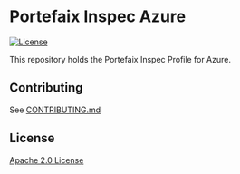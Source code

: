 # Portefaix Inspec Azure

[![License](https://img.shields.io/badge/License-Apache%202.0-blue.svg)](https://opensource.org/licenses/Apache-2.0)

This repository holds the Portefaix Inspec Profile for Azure.

## Contributing

See [CONTRIBUTING.md](./CONTRIBUTING.md)

## License

[Apache 2.0 License](./LICENSE)
